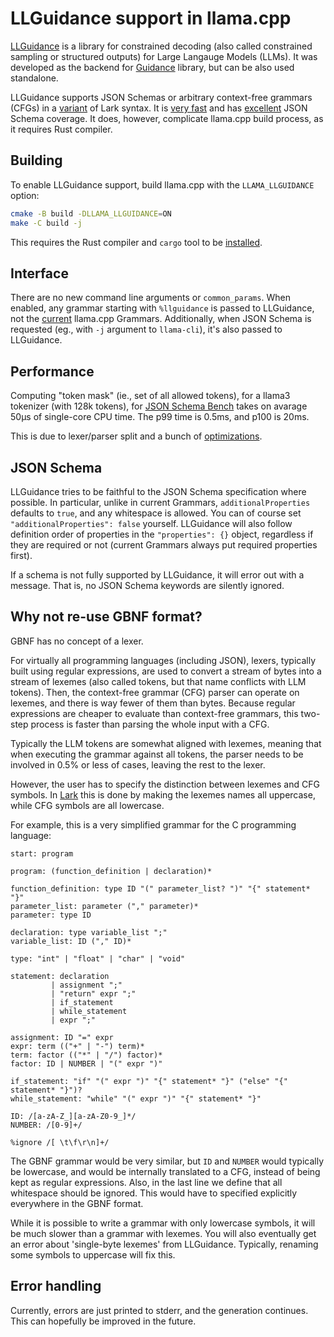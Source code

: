 # LLGuidance support in llama.cpp

[LLGuidance](https://github.com/guidance-ai/llguidance) is a library for constrained decoding (also called constrained sampling or structured outputs) for Large Langauge Models (LLMs).
It was developed as the backend for [Guidance](https://github.com/guidance-ai/guidance) library, but can be also used standalone.

LLGuidance supports JSON Schemas or arbitrary context-free grammars (CFGs) in
a [variant](https://github.com/guidance-ai/llguidance/blob/main/parser/src/lark/README.md) of Lark syntax.
It is [very fast](https://github.com/guidance-ai/jsonschemabench/tree/main/maskbench)
and has [excellent](https://github.com/guidance-ai/llguidance/blob/main/parser/src/json/README.md) JSON Schema coverage.
It does, however, complicate llama.cpp build process, as it requires Rust compiler.

## Building

To enable LLGuidance support, build llama.cpp with the `LLAMA_LLGUIDANCE` option:

```sh
cmake -B build -DLLAMA_LLGUIDANCE=ON
make -C build -j
```

This requires the Rust compiler and `cargo` tool to be [installed](https://www.rust-lang.org/tools/install).

## Interface

There are no new command line arguments or `common_params`.
When enabled, any grammar starting with `%llguidance` is passed to LLGuidance, not the [current](../grammars/README.md) llama.cpp Grammars.
Additionally, when JSON Schema is requested (eg., with `-j` argument to `llama-cli`), it's also passed to LLGuidance.

## Performance

Computing "token mask" (ie., set of all allowed tokens), for a llama3 tokenizer (with 128k tokens),
for [JSON Schema Bench](https://github.com/guidance-ai/jsonschemabench) takes on avarage 50μs of single-core CPU time. The p99 time is 0.5ms, and p100 is 20ms.

This is due to lexer/parser split and a bunch of [optimizations](https://github.com/guidance-ai/llguidance/blob/main/docs/optimizations.md).

## JSON Schema

LLGuidance tries to be faithful to the JSON Schema specification where possible.
In particular, unlike in current Grammars, `additionalProperties` defaults to `true`, and any whitespace is allowed.
You can of course set `"additionalProperties": false` yourself.
LLGuidance will also follow definition order of properties in the `"properties": {}` object,
regardless if they are required or not (current Grammars always put required properties first).

If a schema is not fully supported by LLGuidance, it will error out with a message.
That is, no JSON Schema keywords are silently ignored.

## Why not re-use GBNF format?

GBNF has no concept of a lexer.

For virtually all programming languages (including JSON), lexers, typically built using regular expressions, are used to convert a stream of bytes into a stream of lexemes (also called tokens, but that name conflicts with LLM tokens).
Then, the context-free grammar (CFG) parser can operate on lexemes, and there is way fewer of them than bytes.
Because regular expressions are cheaper to evaluate than context-free grammars, this two-step process is faster than parsing the whole input with a CFG.

Typically the LLM tokens are somewhat aligned with lexemes, meaning that when executing the grammar against all tokens, the parser needs to be involved in 0.5% or less of cases, leaving the rest to the lexer.

However, the user has to specify the distinction between lexemes and CFG symbols.
In [Lark](https://github.com/lark-parser/lark) this is done by making the lexemes names all uppercase,
while CFG symbols are all lowercase.

For example, this is a very simplified grammar for the C programming language:

```lark
start: program

program: (function_definition | declaration)*

function_definition: type ID "(" parameter_list? ")" "{" statement* "}"
parameter_list: parameter ("," parameter)*
parameter: type ID

declaration: type variable_list ";"
variable_list: ID ("," ID)*

type: "int" | "float" | "char" | "void"

statement: declaration
         | assignment ";"
         | "return" expr ";"
         | if_statement
         | while_statement
         | expr ";"

assignment: ID "=" expr
expr: term (("+" | "-") term)*
term: factor (("*" | "/") factor)*
factor: ID | NUMBER | "(" expr ")"

if_statement: "if" "(" expr ")" "{" statement* "}" ("else" "{" statement* "}")?
while_statement: "while" "(" expr ")" "{" statement* "}"

ID: /[a-zA-Z_][a-zA-Z0-9_]*/
NUMBER: /[0-9]+/

%ignore /[ \t\f\r\n]+/
```

The GBNF grammar would be very similar, but `ID` and `NUMBER` would typically be
lowercase, and would be internally translated to a CFG, instead of being kept as regular expressions.
Also, in the last line we define that all whitespace should be ignored.
This would have to specified explicitly everywhere in the GBNF format.

While it is possible to write a grammar with only lowercase symbols, it will be much slower than a grammar with lexemes.
You will also eventually get an error about 'single-byte lexemes' from LLGuidance.
Typically, renaming some symbols to uppercase will fix this.

## Error handling

Currently, errors are just printed to stderr, and the generation continues.
This can hopefully be improved in the future.
